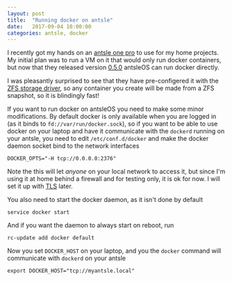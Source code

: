```yaml
---
layout: post
title:  "Running docker on antsle"
date:   2017-09-04 10:00:00
categories: antsle, docker
---
```

I recently got my hands on an [antsle one pro](https://antsle.com/) to use for my home projects. My initial plan was to run a VM on it that would only run docker containers, but now that they released version [0.5.0](https://antsle.com/company/release-announcements/antsleos-0-5-0/) antsleOS can run docker directly.

I was pleasantly surprised to see that they have pre-configered it with the [ZFS storage driver](https://docs.docker.com/engine/userguide/storagedriver/zfs-driver/), so any container you create will be made from a ZFS snapshot, so it is blindingly fast!

If you want to run docker on antsleOS you need to make some minor modifications. By default docker is only available when you are logged in (as it binds to `fd://var/run/docker.sock`), so if you want to be able to use docker on your laptop and have it communicate with the `dockerd` running on your antsle, you need to edit `/etc/conf.d/docker` and make the docker daemon socket bind to the network interfaces

	DOCKER_OPTS="-H tcp://0.0.0.0:2376"

Note the this will let *anyone* on your local network to access it, but since I'm using it at home behind a firewall and for testing only, it is ok for now. I will set it up with [TLS](https://docs.docker.com/engine/security/https/) later.

You also need to start the docker daemon, as it isn't done by default

    service docker start

And if you want the daemon to always start on reboot, run

	rc-update add docker default

Now you set `DOCKER_HOST` on your laptop, and you the `docker` command will communicate with `dockerd` on your antsle

	export DOCKER_HOST="tcp://myantsle.local"
